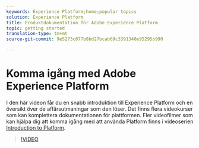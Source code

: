 ```yaml
---
keywords: Experience Platform;home;popular topics
solution: Experience Platform
title: Produktdokumentation för Adobe Experience Platform
topic: getting started
translation-type: tm+mt
source-git-commit: 9e5273c077b8bd27bcab69c3391340e95295b990

---
```



# Komma igång med Adobe Experience Platform

I den här videon får du en snabb introduktion till Experience Platform och en översikt över de affärsutmaningar som den löser. Det finns flera videokurser som kan komplettera dokumentationen för plattformen. Fler videofilmer som kan hjälpa dig att komma igång med att använda Platform finns i videoserien [Introduction to Platform](https://docs.adobe.com/content/help/en/platform-learn/tutorials/intro-to-platform/overview.html).

>[!VIDEO](https://video.tv.adobe.com/v/32797?quality=12&learn=on)